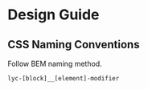 # Design Guide

## CSS Naming Conventions
Follow BEM naming method.
```
lyc-[block]__[element]-modifier
```

